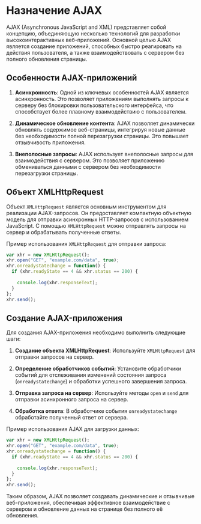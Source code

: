 # Назначение AJAX

AJAX (Asynchronous JavaScript and XML) представляет собой концепцию, объединяющую несколько технологий для разработки высокоинтерактивных веб-приложений. Основной целью AJAX является создание приложений, способных быстро реагировать на действия пользователя, а также взаимодействовать с сервером без полного обновления страницы.

## Особенности AJAX-приложений

1. **Асинхронность**: Одной из ключевых особенностей AJAX является асинхронность. Это позволяет приложениям выполнять запросы к серверу без блокировки пользовательского интерфейса, что способствует более плавному взаимодействию с пользователем.

2. **Динамическое обновление контента**: AJAX позволяет динамически обновлять содержимое веб-страницы, интегрируя новые данные без необходимости полной перезагрузки страницы. Это повышает отзывчивость приложения.

3. **Внеполосные запросы**: AJAX использует внеполосные запросы для взаимодействия с сервером. Это позволяет приложению обмениваться данными с сервером без необходимости перезагрузки страницы.

## Объект XMLHttpRequest

Объект `XMLHttpRequest` является основным инструментом для реализации AJAX-запросов. Он предоставляет компактную объектную модель для отправки асинхронных HTTP-запросов с использованием JavaScript. С помощью `XMLHttpRequest` можно отправлять запросы на сервер и обрабатывать полученные ответы.

Пример использования `XMLHttpRequest` для отправки запроса:
```javascript
var xhr = new XMLHttpRequest();
xhr.open("GET", "example.com/data", true);
xhr.onreadystatechange = function() {
  if (xhr.readyState == 4 && xhr.status == 200) {
    
    console.log(xhr.responseText);
  }
};
xhr.send();
```

## Создание AJAX-приложения

Для создания AJAX-приложения необходимо выполнить следующие шаги:

1. **Создание объекта XMLHttpRequest**: Используйте `XMLHttpRequest` для отправки запросов на сервер.

2. **Определение обработчиков событий**: Установите обработчики событий для отслеживания изменений состояния запроса (`onreadystatechange`) и обработки успешного завершения запроса.

3. **Отправка запроса на сервер**: Используйте методы `open` и `send` для отправки асинхронного запроса на сервер.

4. **Обработка ответа**: В обработчике события `onreadystatechange` обработайте полученный ответ от сервера.

Пример использования AJAX для загрузки данных:
```javascript
var xhr = new XMLHttpRequest();
xhr.open("GET", "example.com/data", true);
xhr.onreadystatechange = function() {
  if (xhr.readyState == 4 && xhr.status == 200) {
    
    console.log(xhr.responseText);
  }
};
xhr.send();
```

Таким образом, AJAX позволяет создавать динамические и отзывчивые веб-приложения, обеспечивая эффективное взаимодействие с сервером и обновление данных на странице без полного её обновления.